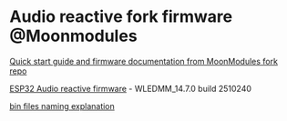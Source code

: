 # Audio reactive fork firmware @Moonmodules

[Quick start guide and firmware documentation from MoonModules fork repo](https://mm.kno.wled.ge)

[ESP32 Audio reactive firmware](https://github.com/srg74/WLED-wemos-shield/tree/master/resources/Firmware/@MoonModules/latest) - WLEDMM_14.7.0 build 2510240

[bin files naming explanation](https://mm.kno.wled.ge/moonmodules/Installing-and-Compiling/#configurations)
